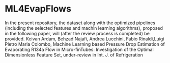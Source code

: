 # ML4EvapFlows

In the present repository, the dataset along with the optimized pipelines (including the selected features and machin learning algorithms), proposed in the following paper, will (after the review process is completed) be provided.  Keivan Ardam, Behzad Najafi, Andrea Lucchini, Fabio Rinaldi,Luigi Pietro Maria Colombo, Machine Learning based Pressure Drop Estimation of Evaporating R134a Flow in Micro-finTubes: Investigation of the Optimal Dimensionless Feature Set, under-review in Int. J. of Refrigeration
